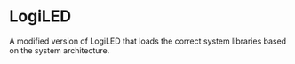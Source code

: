 # LogiLED
A modified version of LogiLED that loads the correct system libraries based on the system architecture.
